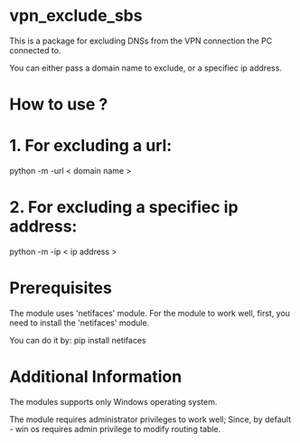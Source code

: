# vpn_exclude_sbs

This is a package for excluding DNSs from the VPN connection the PC connected to.

You can either pass a domain name to exclude, or a specifiec ip address.

# How to use ?

# 1. For excluding a url:
python -m -url < domain name >

# 2. For excluding a specifiec ip address:
python -m -ip < ip address >

# Prerequisites

The module uses 'netifaces' module.
For the module to work well, first, you need to install the 'netifaces' module.

You can do it by:
pip install netifaces

# Additional Information

The modules supports only Windows operating system.

The module requires administrator privileges to work well; 
Since, by default - win os requires admin privilege to modify routing table.

